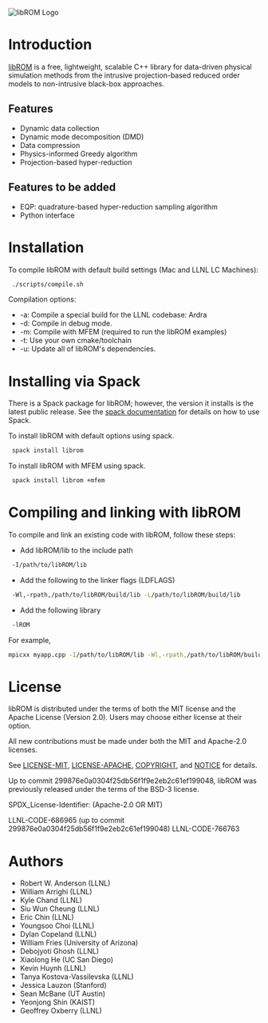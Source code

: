 ![libROM Logo](https://www.librom.net/img/logo-libROM2.png)

# Introduction

[libROM](https://www.librom.net) is a free, lightweight, scalable C++ library for data-driven physical
simulation methods from the intrusive projection-based reduced order models to
non-intrusive black-box approaches.

## Features

- Dynamic data collection
- Dynamic mode decomposition (DMD)
- Data compression
- Physics-informed Greedy algorithm
- Projection-based hyper-reduction

## Features to be added

- EQP: quadrature-based hyper-reduction sampling algorithm
- Python interface

# Installation

To compile libROM with default build settings (Mac and LLNL LC Machines):
```sh
 ./scripts/compile.sh
```

Compilation options:

- -a: Compile a special build for the LLNL codebase: Ardra
- -d: Compile in debug mode.
- -m: Compile with MFEM (required to run the libROM examples)
- -t: Use your own cmake/toolchain
- -u: Update all of libROM's dependencies.

# Installing via Spack

There is a Spack package for libROM; however, the version it installs
is the latest public release. See the [spack
documentation](http://spack.readthedocs.io/en/latest/index.html) for
details on how to use Spack.

To install libROM with default options using spack.

```sh
 spack install librom
```

To install libROM with MFEM using spack.

```sh
 spack install librom +mfem
```

# Compiling and linking with libROM

To compile and link an existing code with libROM, follow these steps:

- Add libROM/lib to the include path
```sh
 -I/path/to/libROM/lib
```
- Add the following to the linker flags (LDFLAGS)
```sh
 -Wl,-rpath,/path/to/libROM/build/lib -L/path/to/libROM/build/lib
```
- Add the following library
```sh
 -lROM
```

For example,
```sh
mpicxx myapp.cpp -I/path/to/libROM/lib -Wl,-rpath,/path/to/libROM/build/lib -L/path/to/libROM/build/lib -lROM -o myapp.out
```


# License

libROM is distributed under the terms of both the MIT license and the
Apache License (Version 2.0). Users may choose either license at their
option.

All new contributions must be made under both the MIT and Apache-2.0 licenses.

See
[LICENSE-MIT](https://github.com/LLNL/libROM/blob/master/LICENSE-MIT),
[LICENSE-APACHE](https://github.com/LLNL/libROM/blob/master/LICENSE-APACHE),
[COPYRIGHT](https://github.com/LLNL/libROM/blob/master/COPYRIGHT), and
[NOTICE](https://github.com/LLNL/libROM/blob/master/NOTICE) for
details.

Up to commit 299876e0a0304f25db56f1f9e2eb2c61ef199048, libROM was
previously released under the terms of the BSD-3 license.

SPDX_License-Identifier: (Apache-2.0 OR MIT)

LLNL-CODE-686965 (up to commit 299876e0a0304f25db56f1f9e2eb2c61ef199048)
LLNL-CODE-766763


# Authors
- Robert W. Anderson (LLNL)
- William Arrighi (LLNL)
- Kyle Chand (LLNL)
- Siu Wun Cheung (LLNL)
- Eric Chin (LLNL)
- Youngsoo Choi (LLNL)
- Dylan Copeland (LLNL)
- William Fries (University of Arizona)
- Debojyoti Ghosh (LLNL)
- Xiaolong He (UC San Diego)
- Kevin Huynh (LLNL)
- Tanya Kostova-Vassilevska (LLNL)
- Jessica Lauzon (Stanford)
- Sean McBane (UT Austin)
- Yeonjong Shin (KAIST)
- Geoffrey Oxberry (LLNL)

